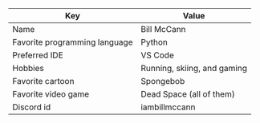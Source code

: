 | Key | Value |
| ---- | --- |
| Name | Bill McCann |
| Favorite programming language | Python |
| Preferred IDE | VS Code |
| Hobbies | Running, skiing, and gaming |
| Favorite cartoon | Spongebob |
| Favorite video game | Dead Space (all of them) |
| Discord id | iambillmccann |
